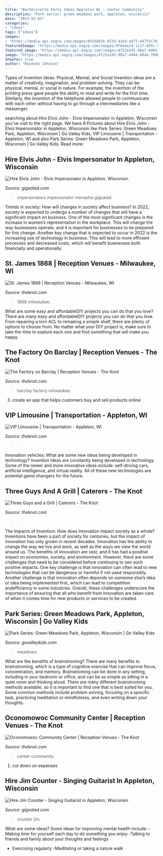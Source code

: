 ```yaml
---
title: "Bachelorette Party Ideas Appleton Wi : Center Community"
description: "Park series: green meadows park, appleton, wisconsin"
date: "2023-02-03"
categories:
- "ideas"
tags: ["ideas"]
images:
- "https://media-api.xogrp.com/images/8fe3d02b-6533-43ed-a977-d47f5c70384b~rs_720.480"
featuredImage: "https://media-api.xogrp.com/images/9f8eae24-1c17-455c-9b27-d892d26ebd8c~rs_360.480"
featured_image: "https://media-api.xogrp.com/images/4f22e245-98a7-4404-88a6-780be6483168~rs_720.480"
image: "https://media-api.xogrp.com/images/4f22e245-98a7-4404-88a6-780be6483168~rs_720.480"
ShowToc: true
author: "Rosendo Johnson"
---
```



Types of Invention Ideas: Physical, Mental, and Social
Invention ideas are a matter of creativity, imagination, and problem-solving. They can be physical, mental, or social in nature. For example, the invention of the printing press gave people the ability to read and write for the first time. Similarly, the invention of the telephone allowed people to communicate with each other without having to go through a intermediaries like a messenger.

	

		
searching about Hire Elvis John - Elvis Impersonator in Appleton, Wisconsin you've visit to the right page. We have 8 Pictures about Hire Elvis John - Elvis Impersonator in Appleton, Wisconsin like Park Series: Green Meadows Park, Appleton, Wisconsin | Go Valley Kids, VIP Limousine | Transportation - Appleton, WI and also Park Series: Green Meadows Park, Appleton, Wisconsin | Go Valley Kids. Read more:
		
    
## Hire Elvis John - Elvis Impersonator In Appleton, Wisconsin

<img loading=lazy src="https://cress.gigsalad.com/s3/e/elvis_john_menasha/54c9b57dad4d3_480_sq" onerror="this.onerror=null;this.src='https://tse4.mm.bing.net/th?id=OIP.9GEzApNivIFw1ErxjBlIvQHaHa&amp;pid=15.1';" alt="Hire Elvis John - Elvis Impersonator in Appleton, Wisconsin">

_Source: gigsalad.com_

>impersonators impersonator menasha gigsalad. 

	

Trends in society: How will changes in society affect business?
In 2022, society is expected to undergo a number of changes that will have a significant impact on business. One of the most significant changes is the increase in women’s representation in the workplace. This will change the way businesses operate, and it is important for businesses to be prepared for this change. Another key change that is expected to occur in 2022 is the increasing use of technology in business. This will lead to more efficient processes and decreased costs, which will benefit businesses both financially and operationally.

    
## St. James 1868 | Reception Venues - Milwaukee, WI

<img loading=lazy src="https://media-api.xogrp.com/images/4f22e245-98a7-4404-88a6-780be6483168~rs_720.480" onerror="this.onerror=null;this.src='https://tse1.mm.bing.net/th?id=OIP.yDo3wcATMKhvC_2KstAWOAHaE8&amp;pid=15.1';" alt="St. James 1868 | Reception Venues - Milwaukee, WI">

_Source: theknot.com_

>1868 milwaukee. 

	

What are some easy and affordableDIY projects you can do that you love?
There are many easy and affordableDIY projects you can do that you love. From repairing a torn ACL to remaking a simple shelf, there are plenty of options to choose from. No matter what your DIY project is, make sure to take the time to explore each one and find something that will make you happy.

    
## The Factory On Barclay | Reception Venues - The Knot

<img loading=lazy src="https://media-api.xogrp.com/images/8fe3d02b-6533-43ed-a977-d47f5c70384b~rs_720.480" onerror="this.onerror=null;this.src='https://tse1.mm.bing.net/th?id=OIP.VdZtYRy-57qK9yoR7EBzHwHaE8&amp;pid=15.1';" alt="The Factory on Barclay | Reception Venues - The Knot">

_Source: theknot.com_

>barclay factory milwaukee. 

	

3. create an app that helps customers buy and sell products online 

    
## VIP Limousine | Transportation - Appleton, WI

<img loading=lazy src="https://media-api.xogrp.com/images/43bb0bd0-9852-4f64-a36e-f95e4e88c3fd~rs_720.480" onerror="this.onerror=null;this.src='https://tse1.mm.bing.net/th?id=OIP.s175mAm-vIdAJ00_o61qMgHaE8&amp;pid=15.1';" alt="VIP Limousine | Transportation - Appleton, WI">

_Source: theknot.com_

>. 

	

Innovation vehicles: What are some new ideas being developed in technology?
Invention ideas are constantly being developed in technology. Some of the newer and more innovative ideas include: self-driving cars, artificial intelligence, and virtual reality. All of these new technologies are potential game changers for the future.

    
## Three Guys And A Grill | Caterers - The Knot

<img loading=lazy src="https://media-api.xogrp.com/images/9f8eae24-1c17-455c-9b27-d892d26ebd8c~rs_360.480" onerror="this.onerror=null;this.src='https://tse4.mm.bing.net/th?id=OIP.0VppQAmIaMASLcJ3bBvyWQAAAA&amp;pid=15.1';" alt="Three Guys and a Grill | Caterers - The Knot">

_Source: theknot.com_

>. 

	

The Impacts of Invention: How does innovation impact society as a whole?
Inventions have been a part of society for centuries, but the impact of innovation has only grown in recent decades. Innovation has the ability to change the way we live and work, as well as the ways we view the world around us. The benefits of innovation are vast, and it has had a positive impact on economies, society, and environment. However, there are some challenges that need to be considered before continuing to see such positive impacts. One key challenge is that innovation can often lead to new technologies that can be dangerous or harmful if not used responsibly. Another challenge is that innovation often depends on someone else’s idea or idea being implemented first, which can lead to competition andefficiency in some industries. Overall, these challenges underscore the importance of ensuring that all who benefit from innovation are taken care of when it comes time for new products or services to be created.

    
## Park Series: Green Meadows Park, Appleton, Wisconsin | Go Valley Kids

<img loading=lazy src="http://govalleykids.com/wp-content/uploads/2018/04/green-meadows-park4.jpg" onerror="this.onerror=null;this.src='https://tse1.mm.bing.net/th?id=OIP.sOJ0lxoJX3L4LguWFD1iBQHaFj&amp;pid=15.1';" alt="Park Series: Green Meadows Park, Appleton, Wisconsin | Go Valley Kids">

_Source: govalleykids.com_

>meadows. 

	

What are the benefits of brainstroming?
There are many benefits to brainstroming, which is a type of cognitive exercise that can improve focus, concentration, and memory. Brainstroming can be done in any setting, including in your bedroom or office, and can be as simple as sitting in a quiet room and thinking aloud. There are many different brainstroming methods available, so it is important to find one that is best suited for you. Some common methods include problem solving, focusing on a specific task, practicing meditation or mindfulness, and even writing down your thoughts.

    
## Oconomowoc Community Center | Reception Venues - The Knot

<img loading=lazy src="https://media-api.xogrp.com/images/4b4086ee-1301-4c52-bc75-b45917b4cdbe~rs_720.480" onerror="this.onerror=null;this.src='https://tse1.mm.bing.net/th?id=OIP.2YTTtNTPdYNz7qCfYp9hGAHaE8&amp;pid=15.1';" alt="Oconomowoc Community Center | Reception Venues - The Knot">

_Source: theknot.com_

>center community. 

	

1. cut down on expenses

    
## Hire Jim Counter - Singing Guitarist In Appleton, Wisconsin

<img loading=lazy src="https://img.youtube.com/vi/ODVsqDwhyuc/maxresdefault.jpg" onerror="this.onerror=null;this.src='https://tse4.mm.bing.net/th?id=OIP.UitysZisTVDCqP1ok2vghQHaEK&amp;pid=15.1';" alt="Hire Jim Counter - Singing Guitarist in Appleton, Wisconsin">

_Source: gigsalad.com_

>counter jim. 

	

What are some ideas?
Some ideas for improving mental health include: 
-Making time for yourself each day to do something you enjoy 
-Talking to friends and family about your thoughts and feelings 
- Exercising regularly 
-Meditating or taking a nature walk

